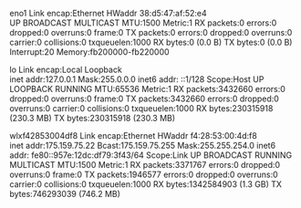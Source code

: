 eno1      Link encap:Ethernet  HWaddr 38:d5:47:af:52:e4  
          UP BROADCAST MULTICAST  MTU:1500  Metric:1
          RX packets:0 errors:0 dropped:0 overruns:0 frame:0
          TX packets:0 errors:0 dropped:0 overruns:0 carrier:0
          collisions:0 txqueuelen:1000 
          RX bytes:0 (0.0 B)  TX bytes:0 (0.0 B)
          Interrupt:20 Memory:fb200000-fb220000 

lo        Link encap:Local Loopback  
          inet addr:127.0.0.1  Mask:255.0.0.0
          inet6 addr: ::1/128 Scope:Host
          UP LOOPBACK RUNNING  MTU:65536  Metric:1
          RX packets:3432660 errors:0 dropped:0 overruns:0 frame:0
          TX packets:3432660 errors:0 dropped:0 overruns:0 carrier:0
          collisions:0 txqueuelen:1000 
          RX bytes:230315918 (230.3 MB)  TX bytes:230315918 (230.3 MB)

wlxf42853004df8 Link encap:Ethernet  HWaddr f4:28:53:00:4d:f8  
          inet addr:175.159.75.22  Bcast:175.159.75.255  Mask:255.255.254.0
          inet6 addr: fe80::957e:12dc:df79:3f43/64 Scope:Link
          UP BROADCAST RUNNING MULTICAST  MTU:1500  Metric:1
          RX packets:3371767 errors:0 dropped:0 overruns:0 frame:0
          TX packets:1946577 errors:0 dropped:0 overruns:0 carrier:0
          collisions:0 txqueuelen:1000 
          RX bytes:1342584903 (1.3 GB)  TX bytes:746293039 (746.2 MB)

